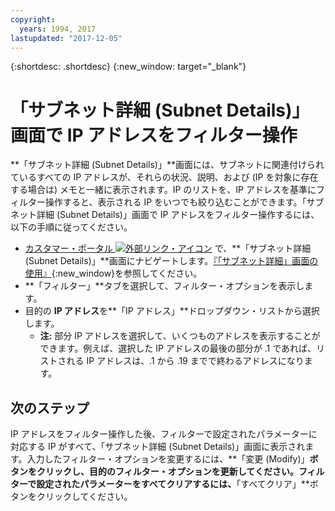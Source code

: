 ```yaml
---
copyright:
  years: 1994, 2017
lastupdated: "2017-12-05"
---
```

{:shortdesc: .shortdesc}
{:new_window: target="_blank"}

# 「サブネット詳細 (Subnet Details)」画面で IP アドレスをフィルター操作

**「サブネット詳細 (Subnet Details)」**画面には、サブネットに関連付けられているすべての IP アドレスが、それらの状況、説明、および (IP を対象に存在する場合は) メモと一緒に表示されます。IP のリストを、IP アドレスを基準にフィルター操作すると、表示される IP をいつでも絞り込むことができます。「サブネット詳細 (Subnet Details)」画面で IP アドレスをフィルター操作するには、以下の手順に従ってください。

* [カスタマー・ポータル ![外部リンク・アイコン](../../icons/launch-glyph.svg "外部リンク・アイコン")](https://control.softlayer.com/) で、**「サブネット詳細 (Subnet Details)」**画面にナビゲートします。[『「サブネット詳細」画面の使用』](subnet-details.html){:new_window}を参照してください。
* **「フィルター」**タブを選択して、フィルター・オプションを表示します。
* 目的の **IP アドレス**を**「IP アドレス」**ドロップダウン・リストから選択します。
  * **注:** 部分 IP アドレスを選択して、いくつものアドレスを表示することができます。例えば、選択した IP アドレスの最後の部分が .1 であれば、リストされる IP アドレスは、.1 から .19 までで終わるアドレスになります。

## 次のステップ

IP アドレスをフィルター操作した後、フィルターで設定されたパラメーターに対応する IP がすべて、「サブネット詳細 (Subnet Details)」画面に表示されます。入力したフィルター・オプションを変更するには、**「変更 (Modify)」**ボタンをクリックし、目的のフィルター・オプションを更新してください。フィルターで設定されたパラメーターをすべてクリアするには、**「すべてクリア」**ボタンをクリックしてください。
